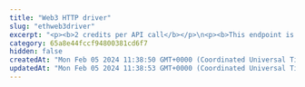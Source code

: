 ```yaml
---
title: "Web3 HTTP driver"
slug: "ethweb3driver"
excerpt: "<p><b>2 credits per API call</b></p>\n<p><b>This endpoint is deprecated. Use the <a href=\"https://apidoc.tatum.io/tag/Node-RPC\" target=\"_blank\">HTTP-based JSON RPC driver</a> instead.</b></p><br/>\n<p>Use this endpoint URL as an http-based web3 driver to connect directly to the Ethereum node provided by Tatum.\nTo learn more about Ethereum Web3, visit the <a href=\"https://ethereum.org/en/developers/\" target=\"_blank\">Ethereum developers' guide</a>.</p>"
category: 65a8e44fccf94800381cd6f7
hidden: false
createdAt: "Mon Feb 05 2024 11:38:50 GMT+0000 (Coordinated Universal Time)"
updatedAt: "Mon Feb 05 2024 11:38:53 GMT+0000 (Coordinated Universal Time)"
---
```

